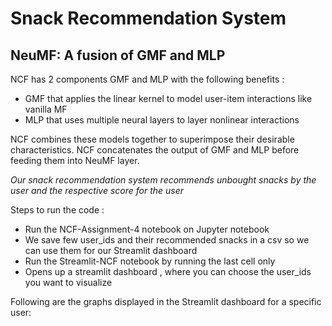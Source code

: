 # Snack Recommendation System

## NeuMF: A fusion of GMF and MLP

NCF has 2 components GMF and MLP with the following benefits :
- GMF that applies the linear kernel to model user-item interactions like vanilla MF
- MLP that uses multiple neural layers to layer nonlinear interactions

NCF combines these models together to superimpose their desirable characteristics. NCF concatenates the output of GMF and MLP before feeding them into NeuMF layer.


*Our snack recommendation system recommends unbought snacks by the user and the respective score for the user*

Steps to run the code :

- Run the NCF-Assignment-4 notebook on Jupyter notebook
- We save few user_ids and their recommended snacks in a csv so we can use them for our Streamlit dashboard
- Run the Streamlit-NCF notebook by running the last cell only
- Opens up a streamlit dashboard , where you can choose the user_ids you want to visualize

Following are the graphs displayed in the Streamlit dashboard for a specific user:


